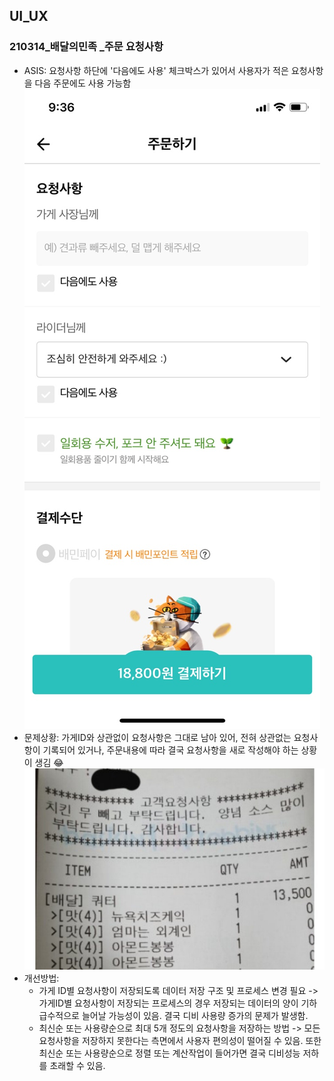 ## UI_UX



### 210314_배달의민족 _주문 요청사항

- ASIS: 요청사항 하단에 '다음에도 사용' 체크박스가 있어서 사용자가 적은 요청사항을 다음 주문에도 사용 가능함
  ![배달의민족_주문 요청사항](https://github.com/sooyun429/TIL_2021/blob/master/UI_UX/images/%EB%B0%B0%EB%8B%AC%EC%9D%98%EB%AF%BC%EC%A1%B1_%EC%A3%BC%EB%AC%B8%20%EC%9A%94%EC%B2%AD%EC%82%AC%ED%95%AD.jpg?raw=true)
- 문제상황: 가게ID와 상관없이 요청사항은 그대로 남아 있어, 전혀 상관없는 요청사항이 기록되어 있거나, 주문내용에 따라 결국 요청사항을 새로 작성해야 하는 상황이 생김 😂
  ![배달의민족_주문 요청사항2](https://github.com/sooyun429/TIL_2021/blob/master/UI_UX/images/%EB%B0%B0%EB%8B%AC%EC%9D%98%EB%AF%BC%EC%A1%B1_%EC%A3%BC%EB%AC%B8%20%EC%9A%94%EC%B2%AD%EC%82%AC%ED%95%AD2.jpg?raw=true)
- 개선방법:
  - 가게 ID별 요청사항이 저장되도록 데이터 저장 구조 및 프로세스 변경 필요 -> 가게ID별 요청사항이 저장되는 프로세스의 경우 저장되는 데이터의 양이 기하급수적으로 늘어날 가능성이 있음. 결국 디비 사용량 증가의 문제가 발생함.
  - 최신순 또는 사용량순으로 최대 5개 정도의 요청사항을 저장하는 방법 -> 모든 요청사항을 저장하지 못한다는 측면에서 사용자 편의성이 떨어질 수 있음. 또한 최신순 또는 사용량순으로 정렬 또는 계산작업이 들어가면 결국 디비성능 저하를 초래할 수 있음.

